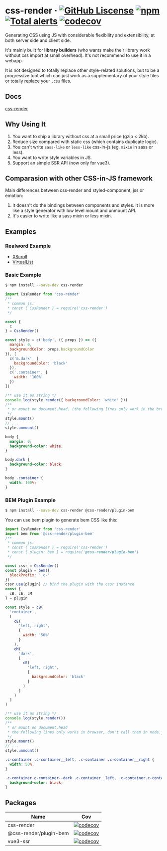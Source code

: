 # css-render &middot; [![GitHub Liscense](https://img.shields.io/badge/license-MIT-blue.svg)](https://github.com/07akioni/css-render/blob/master/LICENSE) [![npm](https://img.shields.io/npm/v/css-render)](https://www.npmjs.com/package/css-render) [![Total alerts](https://img.shields.io/lgtm/alerts/g/07akioni/css-render.svg?logo=lgtm&logoWidth=18)](https://lgtm.com/projects/g/07akioni/css-render/alerts/) [![codecov](https://codecov.io/gh/07akioni/css-render/branch/master/graph/badge.svg?token=28OJZAHLK4&precision=2)](https://codecov.io/gh/07akioni/css-render)

Generating CSS using JS with considerable flexibility and extensibility, at both server side and client side.

It's mainly built for **library builders** (who wants make their library work without css import at small overhead). It's not recommend to use it in a webapp.

It is not designed to totally replace other style-related solutions, but to be a progressive tool which can just work as a supplementary of your style files or totally replace your `.css` files.

## Docs
[css-render](https://css-render.vercel.app/)

## Why Using It
1. You want to ship a library without css at a small price (gzip < 2kb).
2. Reduce size compared with static css (which contains duplicate logic).
3. You can't write `sass-like` or `less-like` css-in-js (eg. `mixin` in sass or less).
4. You want to write style variables in JS.
5. Support an simple SSR API (now only for vue3).

## Comparasion with other CSS-in-JS framework

Main differences between css-render and styled-component, jss or emotion:
1. It doesn't do the bindings between components and styles. It is more like a style generator with low level mount and unmount API.
2. It's easier to write like a sass mixin or less mixin.


## Examples
### Realword Example
- [XScroll](https://github.com/07akioni/vueuc/blob/main/src/x-scroll/src/index.ts)
- [VirtualList](https://github.com/07akioni/vueuc/blob/main/src/virtual-list/src/VirtualList.ts)

### Basic Example
```bash
$ npm install --save-dev css-render
```
```js
import CssRender from 'css-render'
/**
 * common js:
 * const { CssRender } = require('css-render')
 */

const {
  c
} = CssRender()

const style = c('body', ({ props }) => ({
  margin: 0,
  backgroundColor: props.backgroundColor
}), [
  c('&.dark', {
    backgroundColor: 'black'
  }),
  c('.container', {
    width: '100%'
  })
])

/** use it as string */
console.log(style.render({ backgroundColor: 'white' }))
/**
 * or mount on document.head. (the following lines only work in the browser.)
 */
style.mount()
// ...
style.unmount()
```
```css
body {
  margin: 0;
  background-color: white;
}

body.dark {
  background-color: black;
}

body .container {
  width: 100%;
}
```

### BEM Plugin Example
```bash
$ npm install --save-dev css-render @css-render/plugin-bem
```

You can use bem plugin to generate bem CSS like this:

```js
import CssRender from 'css-render'
import bem from '@css-render/plugin-bem'
/**
 * common js:
 * const { CssRender } = require('css-render')
 * const { plugin: bem } = require('@css-render/plugin-bem')
 */

const cssr = CssRender()
const plugin = bem({
  blockPrefix: '.c-'
})
cssr.use(plugin) // bind the plugin with the cssr instance
const {
  cB, cE, cM
} = plugin

const style = cB(
  'container',
  [
    cE(
      'left, right', 
      {
        width: '50%'
      }
    ),
    cM(
      'dark', 
      [
        cE(
          'left, right',
          {
            backgroundColor: 'black'
          }
        )
      ]
    )
  ]
)

/** use it as string */
console.log(style.render())
/**
 * or mount on document.head
 * the following lines only works in browser, don't call them in node.js
 */
style.mount()
// ...
style.unmount()
```
```css
.c-container .c-container__left, .c-container .c-container__right {
  width: 50%;
}

.c-container.c-container--dark .c-container__left, .c-container.c-container--dark .c-container__right {
  background-color: black;
}
```

## Packages
|Name|Cov|
|-|-|
|css-render|[![codecov](https://codecov.io/gh/07akioni/css-render/branch/master/graph/badge.svg?token=28OJZAHLK4&flag=css-render)](https://codecov.io/gh/07akioni/css-render)|
|@css-render/plugin-bem| [![codecov](https://codecov.io/gh/07akioni/css-render/branch/master/graph/badge.svg?token=28OJZAHLK4&flag=plugin-bem)](https://codecov.io/gh/07akioni/css-render)|
|vue3-ssr| [![codecov](https://codecov.io/gh/07akioni/css-render/branch/master/graph/badge.svg?token=28OJZAHLK4&flag=vue3-ssr)](https://codecov.io/gh/07akioni/css-render)|